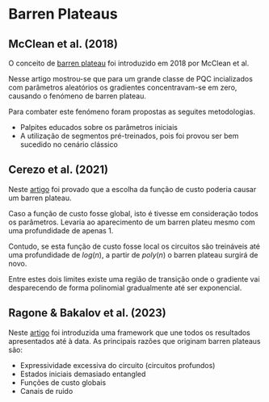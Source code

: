 # Barren Plateaus


## McClean et al. (2018)
O conceito de [barren plateau](https://arxiv.org/abs/1803.11173) foi introduzido em 2018 por McClean et al.

Nesse artigo mostrou-se que para um grande classe de PQC incializados com parâmetros aleatórios os gradientes
concentravam-se em zero, causando o fenómeno de barren plateau.

Para combater este fenómeno foram propostas as seguites metodologias.
- Palpites educados sobre os parâmetros iniciais
- A utilização de segmentos pré-treinados, pois foi provou ser bem sucedido no cenário clássico

## Cerezo et al. (2021)

Neste [artigo](https://arxiv.org/pdf/2001.00550v3.pdf) foi provado que a escolha da função de custo
poderia causar um barren plateau.

Caso a função de custo fosse global, isto é tivesse em consideração todos os parâmetros. Levaria
ao aparecimento de um barren plateu mesmo com uma profundidade de apenas 1.

Contudo, se esta função de custo fosse local os circuitos são treináveis até uma profundidade de 
$log(n)$, a partir de $poly(n)$ o barren plateau surgirá de novo.

Entre estes dois limites existe uma região de transição onde o gradiente vai desparecendo de forma 
polinomial gradualmente até ser exponencial.

## Ragone & Bakalov et al. (2023)

Neste [artigo](https://arxiv.org/pdf/2309.09342v2.pdf) foi introduzida uma framework que une todos os resultados
apresentados até à data. As principais razões que originam barren plateaus são:

- Expressividade excessiva do circuito (circuitos profundos)
- Estados iniciais demasiado entangled
- Funções de custo globais
- Canais de ruido


